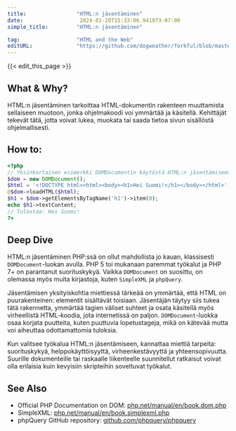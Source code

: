 ```yaml
---
title:                "HTML:n jäsentäminen"
date:                  2024-01-20T15:33:06.941973-07:00
simple_title:         "HTML:n jäsentäminen"

tag:                  "HTML and the Web"
editURL:              "https://github.com/dogweather/forkful/blob/master/content/fi/php/parsing-html.md"
---
```


{{< edit_this_page >}}

## What & Why?
HTML:n jäsentäminen tarkoittaa HTML-dokumentin rakenteen muuttamista sellaiseen muotoon, jonka ohjelmakoodi voi ymmärtää ja käsitellä. Kehittäjät tekevät tätä, jotta voivat lukea, muokata tai saada tietoa sivun sisällöstä ohjelmallisesti.

## How to:
```PHP
<?php
// Yksinkertainen esimerkki DOMDocumentin käytöstä HTML:n jäsentämiseen
$dom = new DOMDocument();
$html = '<!DOCTYPE html><html><body><h1>Hei Suomi!</h1></body></html>';
@$dom->loadHTML($html);
$h1 = $dom->getElementsByTagName('h1')->item(0);
echo $h1->textContent;
// Tulostaa: Hei Suomi!
?>
```

## Deep Dive
HTML:n jäsentäminen PHP:ssä on ollut mahdollista jo kauan, klassisesti `DOMDocument`-luokan avulla. PHP 5 toi mukanaan paremmat työkalut ja PHP 7+ on parantanut suorituskykyä. Vaikka `DOMDocument` on suosittu, on olemassa myös muita kirjastoja, kuten `SimpleXML` ja `phpQuery`. 

Jäsentämisen yksityiskohtia miettiessä tärkeää on ymmärtää, että HTML on puurakenteinen: elementit sisältävät toisiaan. Jäsentäjän täytyy siis tukea tätä rakennetta, ymmärtää tagien väliset suhteet ja osata käsitellä myös virheellistä HTML-koodia, jota internetissä on paljon. `DOMDocument`-luokka osaa korjata puutteita, kuten puuttuvia lopetustageja, mikä on kätevää mutta voi aiheuttaa odottamattomia tuloksia.

Kun valitsee työkalua HTML:n jäsentämiseen, kannattaa miettiä tarpeita: suorituskykyä, helppokäyttöisyyttä, virheenkestävyyttä ja yhteensopivuutta. Suurille dokumenteille tai raskaalle liikenteelle suunnitellut ratkaisut voivat olla erilaisia kuin kevyisiin skripteihin soveltuvat työkalut.

## See Also
- Official PHP Documentation on DOM: [php.net/manual/en/book.dom.php](https://www.php.net/manual/en/book.dom.php)
- SimpleXML: [php.net/manual/en/book.simplexml.php](https://www.php.net/manual/en/book.simplexml.php)
- phpQuery GitHub repository: [github.com/phpquery/phpquery](https://github.com/phpquery/phpquery)
